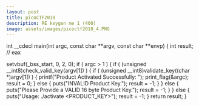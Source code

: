 ```yaml
---
layout: post
title: picoCTF2018
description: RE keygen me 1 (400)
image: assets/images/picoctf2018_4.PNG
---
```



int __cdecl main(int argc, const char **argv, const char **envp)
{
  int result; // eax

  setvbuf(_bss_start, 0, 2, 0);
  if ( argc > 1 )
  {
    if ( (unsigned __int8)check_valid_key(argv[1]) )
    {
      if ( (unsigned __int8)validate_key((char *)argv[1]) )
      {
        printf("Product Activated Successfully: ");
        print_flag(&argc);
        result = 0;
      }
      else
      {
        puts("INVALID Product Key.");
        result = -1;
      }
    }
    else
    {
      puts("Please Provide a VALID 16 byte Product Key.");
      result = -1;
    }
  }
  else
  {
    puts("Usage: ./activate <PRODUCT_KEY>");
    result = -1;
  }
  return result;
}

